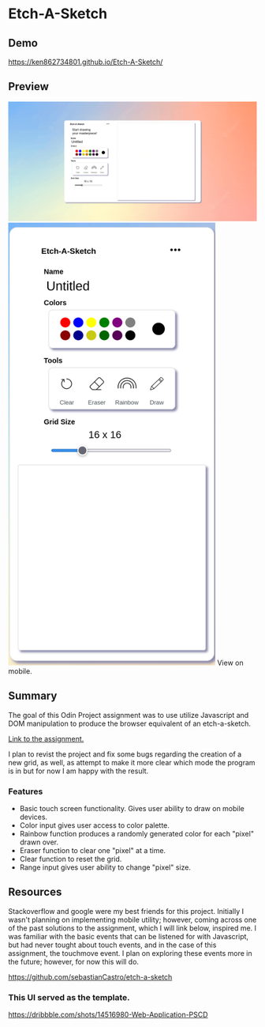 # Etch-A-Sketch

## Demo 
https://ken862734801.github.io/Etch-A-Sketch/

## Preview
<img src="images/Etch-A-Sketch.gif">
<img src="images/Etch-A-Sketch-Mobile.png" width="420" height="896">
View on mobile.

## Summary

The goal of this Odin Project assignment was to use utilize Javascript and DOM manipulation to produce the browser equivalent of an etch-a-sketch.


[Link to the assignment.](https://www.theodinproject.com/lessons/foundations-etch-a-sketch)

I plan to revist the project and fix some bugs regarding the creation of a new grid, as well, as attempt to make it more clear which mode the program is in but for now I am happy with the result.

### Features
- Basic touch screen functionality. Gives user ability to draw on mobile devices.
- Color input gives user access to color palette.
- Rainbow function produces a randomly generated color for each "pixel" drawn over.
- Eraser function to clear one "pixel" at a time.
- Clear function to reset the grid.
- Range input gives user ability to change "pixel" size. 

## Resources

Stackoverflow and google were my best friends for this project. Initially I wasn't planning on implementing mobile utility; however, coming across one of the past solutions to the assignment, which I will link below, inspired me. I was familiar with the basic events that can be listened for with Javascript, but had never tought about touch events, and in the case of this assignment, the touchmove event. I plan on exploring these events more in the future; however, for now this will do. 

https://github.com/sebastianCastro/etch-a-sketch

### This UI served as the template.

https://dribbble.com/shots/14516980-Web-Application-PSCD
